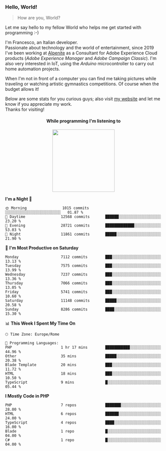 ### Hello, World!

> How are you, World?

Let me say hello to my fellow World who helps me get started with programming :-)

I'm Francesco, an Italian developer.  
Passionate about technology and the world of entertainment, since 2019 I've been working at [Alpenite](https://www.alpenite.com) as a Consultant for Adobe Experience Cloud products (*Adobe Experience Manager* and *Adobe Campaign Classic*). I'm also very interested in IoT, using the *Arduino* microcontroller to carry out home automation projects.

When I'm not in front of a computer you can find me taking pictures while traveling or watching artistic gymnastics competitions. Of course when the budget allows it!

Below are some stats for you curious guys; also visit [my website](https://www.francescorega.eu) and let me know if you appreciate my work.  
Thanks for visiting!

<div align="center">
  <h4>While programming I'm listening to</h4>
  <a href="https://apps.francescorega.eu/now-playing/11147232609" target="_blank"><img src="https://apps.francescorega.eu/now-playing/11147232609" width="200"></a>
</div>

<!--START_SECTION:waka-->
**I'm a Night 🦉** 

```text
🌞 Morning                1015 commits        ░░░░░░░░░░░░░░░░░░░░░░░░░   01.87 % 
🌆 Daytime                12568 commits       ██████░░░░░░░░░░░░░░░░░░░   23.20 % 
🌃 Evening                28721 commits       █████████████░░░░░░░░░░░░   53.03 % 
🌙 Night                  11861 commits       █████░░░░░░░░░░░░░░░░░░░░   21.90 % 
```
📅 **I'm Most Productive on Saturday** 

```text
Monday                   7112 commits        ███░░░░░░░░░░░░░░░░░░░░░░   13.13 % 
Tuesday                  7575 commits        ███░░░░░░░░░░░░░░░░░░░░░░   13.99 % 
Wednesday                7237 commits        ███░░░░░░░░░░░░░░░░░░░░░░   13.36 % 
Thursday                 7066 commits        ███░░░░░░░░░░░░░░░░░░░░░░   13.05 % 
Friday                   5741 commits        ███░░░░░░░░░░░░░░░░░░░░░░   10.60 % 
Saturday                 11148 commits       █████░░░░░░░░░░░░░░░░░░░░   20.58 % 
Sunday                   8286 commits        ████░░░░░░░░░░░░░░░░░░░░░   15.30 % 
```


📊 **This Week I Spent My Time On** 

```text
🕑︎ Time Zone: Europe/Rome

💬 Programming Languages: 
PHP                      1 hr 17 mins        ███████████░░░░░░░░░░░░░░   44.96 % 
Other                    35 mins             █████░░░░░░░░░░░░░░░░░░░░   20.38 % 
Blade Template           20 mins             ███░░░░░░░░░░░░░░░░░░░░░░   11.72 % 
HTML                     18 mins             ███░░░░░░░░░░░░░░░░░░░░░░   10.50 % 
TypeScript               9 mins              █░░░░░░░░░░░░░░░░░░░░░░░░   05.44 % 
```

**I Mostly Code in PHP** 

```text
PHP                      7 repos             ███████░░░░░░░░░░░░░░░░░░   28.00 % 
HTML                     6 repos             ██████░░░░░░░░░░░░░░░░░░░   24.00 % 
TypeScript               4 repos             ████░░░░░░░░░░░░░░░░░░░░░   16.00 % 
Blade                    1 repo              █░░░░░░░░░░░░░░░░░░░░░░░░   04.00 % 
C#                       1 repo              █░░░░░░░░░░░░░░░░░░░░░░░░   04.00 % 
```




<!--END_SECTION:waka-->
